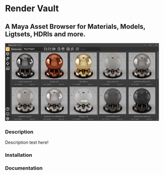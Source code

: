 # Render Vault
## A Maya Asset Browser for Materials, Models, Ligtsets, HDRIs and more.

![Screenshot](docs/Render_Vault_Materials.png)

### Description
Description text here!


### Installation


### Documentation
